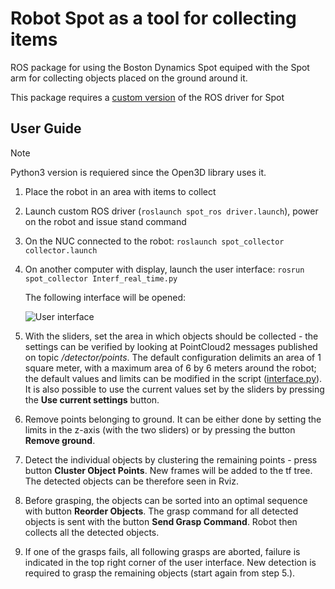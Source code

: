 # Robot Spot as a tool for collecting items
ROS package for using the Boston Dynamics Spot equiped with the Spot arm for collecting objects placed on the ground around it.

This package requires a [custom version](https://github.com/ctu-vras/spot_ros) of the ROS driver for Spot

## User Guide

> [!NOTE]  
> Python3 version is requiered since the Open3D library uses it.

1. Place the robot in an area with items to collect
1. Launch custom ROS driver (`roslaunch spot_ros driver.launch`), power on the robot and issue stand command
1. On the NUC connected to the robot: `roslaunch spot_collector collector.launch`
1. On another computer with display, launch the user interface: `rosrun spot_collector Interf_real_time.py`
   
    The following interface will be opened:
   
    ![User interface](https://github.com/ctu-vras/spot_collector/assets/127795959/e510dd53-439e-4dd0-997c-f9f864fd94a9)

1. With the sliders, set the area in which objects should be collected - the settings can be verified by looking at PointCloud2 messages published on topic */detector/points*. The default configuration delimits an area of 1 square meter, with a maximum area of 6 by 6 meters around the robot; the default values and limits can be modified in the script ([interface.py](scripts/interface.py#L86-L112)). It is also possible to use the current values set by the sliders by pressing the **Use current settings** button.
1. Remove points belonging to ground. It can be either done by setting the limits in the z-axis (with the two sliders) or by pressing the button **Remove ground**.
1. Detect the individual objects by clustering the remaining points - press button **Cluster Object Points**. New frames will be added to the tf tree. The detected objects can be therefore seen in Rviz.
1. Before grasping, the objects can be sorted into an optimal sequence with button **Reorder Objects**. The grasp command for all detected objects is sent with the button **Send Grasp Command**. Robot then collects all the detected objects.
1. If one of the grasps fails, all following grasps are aborted, failure is indicated in the top right corner of the user interface. New detection is required to grasp the remaining objects (start again from step 5.).
